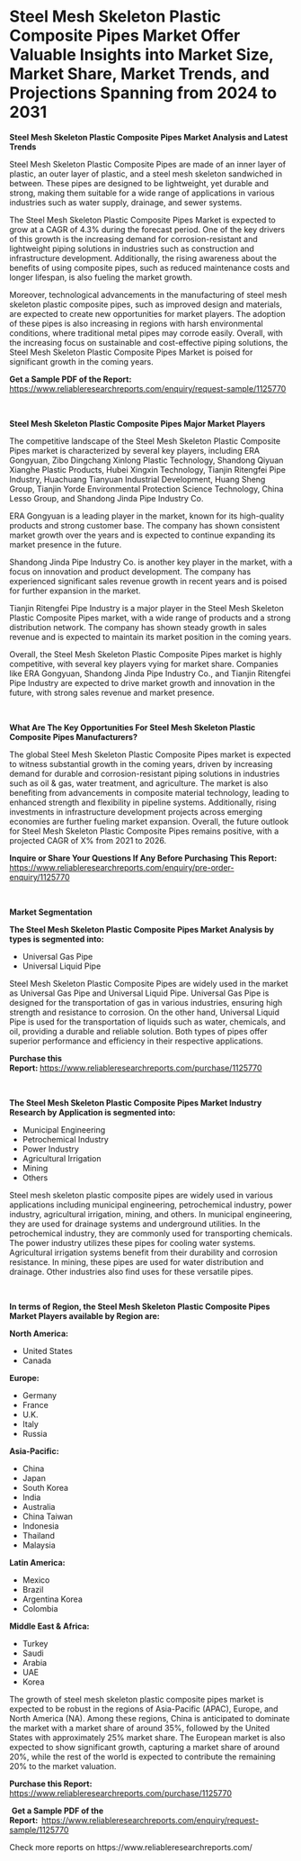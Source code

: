 <p><h1>Steel Mesh Skeleton Plastic Composite Pipes Market Offer Valuable Insights into Market Size, Market Share, Market Trends, and Projections Spanning from 2024 to 2031</h1></p><p><strong>Steel Mesh Skeleton Plastic Composite Pipes Market Analysis and Latest Trends</strong></p>
<p><p>Steel Mesh Skeleton Plastic Composite Pipes are made of an inner layer of plastic, an outer layer of plastic, and a steel mesh skeleton sandwiched in between. These pipes are designed to be lightweight, yet durable and strong, making them suitable for a wide range of applications in various industries such as water supply, drainage, and sewer systems.</p><p>The Steel Mesh Skeleton Plastic Composite Pipes Market is expected to grow at a CAGR of 4.3% during the forecast period. One of the key drivers of this growth is the increasing demand for corrosion-resistant and lightweight piping solutions in industries such as construction and infrastructure development. Additionally, the rising awareness about the benefits of using composite pipes, such as reduced maintenance costs and longer lifespan, is also fueling the market growth.</p><p>Moreover, technological advancements in the manufacturing of steel mesh skeleton plastic composite pipes, such as improved design and materials, are expected to create new opportunities for market players. The adoption of these pipes is also increasing in regions with harsh environmental conditions, where traditional metal pipes may corrode easily. Overall, with the increasing focus on sustainable and cost-effective piping solutions, the Steel Mesh Skeleton Plastic Composite Pipes Market is poised for significant growth in the coming years.</p></p>
<p><strong>Get a Sample PDF of the Report:&nbsp;</strong> <a href="https://www.reliableresearchreports.com/enquiry/request-sample/1125770">https://www.reliableresearchreports.com/enquiry/request-sample/1125770</a></p>
<p>&nbsp;</p>
<p><strong>Steel Mesh Skeleton Plastic Composite Pipes Major Market Players</strong></p>
<p><p>The competitive landscape of the Steel Mesh Skeleton Plastic Composite Pipes market is characterized by several key players, including ERA Gongyuan, Zibo Dingchang Xinlong Plastic Technology, Shandong Qiyuan Xianghe Plastic Products, Hubei Xingxin Technology, Tianjin Ritengfei Pipe Industry, Huachuang Tianyuan Industrial Development, Huang Sheng Group, Tianjin Yorde Environmental Protection Science Technology, China Lesso Group, and Shandong Jinda Pipe Industry Co.</p><p>ERA Gongyuan is a leading player in the market, known for its high-quality products and strong customer base. The company has shown consistent market growth over the years and is expected to continue expanding its market presence in the future.</p><p>Shandong Jinda Pipe Industry Co. is another key player in the market, with a focus on innovation and product development. The company has experienced significant sales revenue growth in recent years and is poised for further expansion in the market.</p><p>Tianjin Ritengfei Pipe Industry is a major player in the Steel Mesh Skeleton Plastic Composite Pipes market, with a wide range of products and a strong distribution network. The company has shown steady growth in sales revenue and is expected to maintain its market position in the coming years.</p><p>Overall, the Steel Mesh Skeleton Plastic Composite Pipes market is highly competitive, with several key players vying for market share. Companies like ERA Gongyuan, Shandong Jinda Pipe Industry Co., and Tianjin Ritengfei Pipe Industry are expected to drive market growth and innovation in the future, with strong sales revenue and market presence.</p></p>
<p>&nbsp;</p>
<p><strong>What Are The Key Opportunities For Steel Mesh Skeleton Plastic Composite Pipes Manufacturers?</strong></p>
<p><p>The global Steel Mesh Skeleton Plastic Composite Pipes market is expected to witness substantial growth in the coming years, driven by increasing demand for durable and corrosion-resistant piping solutions in industries such as oil & gas, water treatment, and agriculture. The market is also benefiting from advancements in composite material technology, leading to enhanced strength and flexibility in pipeline systems. Additionally, rising investments in infrastructure development projects across emerging economies are further fueling market expansion. Overall, the future outlook for Steel Mesh Skeleton Plastic Composite Pipes remains positive, with a projected CAGR of X% from 2021 to 2026.</p></p>
<p><strong>Inquire or Share Your Questions If Any Before Purchasing This Report:</strong> <a href="https://www.reliableresearchreports.com/enquiry/pre-order-enquiry/1125770">https://www.reliableresearchreports.com/enquiry/pre-order-enquiry/1125770</a></p>
<p>&nbsp;</p>
<p><strong>Market Segmentation</strong></p>
<p><strong>The Steel Mesh Skeleton Plastic Composite Pipes Market Analysis by types is segmented into:</strong></p>
<p><ul><li>Universal Gas Pipe</li><li>Universal Liquid Pipe</li></ul></p>
<p><p>Steel Mesh Skeleton Plastic Composite Pipes are widely used in the market as Universal Gas Pipe and Universal Liquid Pipe. Universal Gas Pipe is designed for the transportation of gas in various industries, ensuring high strength and resistance to corrosion. On the other hand, Universal Liquid Pipe is used for the transportation of liquids such as water, chemicals, and oil, providing a durable and reliable solution. Both types of pipes offer superior performance and efficiency in their respective applications.</p></p>
<p><strong>Purchase this Report:&nbsp;</strong><a href="https://www.reliableresearchreports.com/purchase/1125770">https://www.reliableresearchreports.com/purchase/1125770</a></p>
<p>&nbsp;</p>
<p><strong>The Steel Mesh Skeleton Plastic Composite Pipes Market Industry Research by Application is segmented into:</strong></p>
<p><ul><li>Municipal Engineering</li><li>Petrochemical Industry</li><li>Power Industry</li><li>Agricultural Irrigation</li><li>Mining</li><li>Others</li></ul></p>
<p><p>Steel mesh skeleton plastic composite pipes are widely used in various applications including municipal engineering, petrochemical industry, power industry, agricultural irrigation, mining, and others. In municipal engineering, they are used for drainage systems and underground utilities. In the petrochemical industry, they are commonly used for transporting chemicals. The power industry utilizes these pipes for cooling water systems. Agricultural irrigation systems benefit from their durability and corrosion resistance. In mining, these pipes are used for water distribution and drainage. Other industries also find uses for these versatile pipes.</p></p>
<p>&nbsp;</p>
<p><strong>In terms of Region, the Steel Mesh Skeleton Plastic Composite Pipes Market Players available by Region are:</strong></p>
<p>
    <p> <strong> North America: </strong>
        <ul>
            <li>United States</li>
            <li>Canada</li>
        </ul>
        </p> 
    <p> <strong> Europe: </strong>
        <ul>
            <li>Germany</li>
            <li>France</li>
            <li>U.K.</li>
            <li>Italy</li>
            <li>Russia</li>
        </ul>
        </p> 
    <p> <strong> Asia-Pacific: </strong>
        <ul>
            <li>China</li>
            <li>Japan</li>
            <li>South Korea</li>
            <li>India</li>
            <li>Australia</li>
            <li>China Taiwan</li>
            <li>Indonesia</li>
            <li>Thailand</li>
            <li>Malaysia</li>
        </ul>
        </p> 
    <p> <strong> Latin America: </strong>
        <ul>
            <li>Mexico</li>
            <li>Brazil</li>
            <li>Argentina Korea</li>
            <li>Colombia</li>
        </ul>
        </p> 
    <p> <strong> Middle East & Africa: </strong>
        <ul>
            <li>Turkey</li>
            <li>Saudi</li>
            <li>Arabia</li>
            <li>UAE</li>
            <li>Korea</li>
        </ul>
    </p>
    </p>
<p><p>The growth of steel mesh skeleton plastic composite pipes market is expected to be robust in the regions of Asia-Pacific (APAC), Europe, and North America (NA). Among these regions, China is anticipated to dominate the market with a market share of around 35%, followed by the United States with approximately 25% market share. The European market is also expected to show significant growth, capturing a market share of around 20%, while the rest of the world is expected to contribute the remaining 20% to the market valuation.</p></p>
<p><strong>Purchase this Report: </strong><a href="https://www.reliableresearchreports.com/purchase/1125770">https://www.reliableresearchreports.com/purchase/1125770</a></p>
<p>&nbsp;<strong>Get a Sample PDF of the Report:&nbsp;&nbsp;</strong><a href="https://www.reliableresearchreports.com/enquiry/request-sample/1125770">https://www.reliableresearchreports.com/enquiry/request-sample/1125770</a></p>
<p><strong></strong></p>
<p>Check more reports on https://www.reliableresearchreports.com/</p>